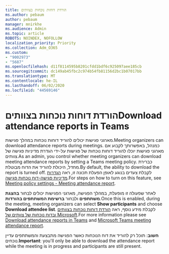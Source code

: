 ```yaml
---
title: הורדת דוחות נוכחות בצוותים
ms.author: pebaum
author: pebaum
manager: mnirkhe
ms.audience: Admin
ms.topic: article
ROBOTS: NOINDEX, NOFOLLOW
localization_priority: Priority
ms.collection: Adm_O365
ms.custom:
- "9002973"
- "5687"
ms.openlocfilehash: d11f8114595b8201cfdd1bdf6c925097aee185cb
ms.sourcegitcommit: dc149ab45fbc2c974b54fb81156d2bc1b07017bb
ms.translationtype: MT
ms.contentlocale: he-IL
ms.lasthandoff: 06/02/2020
ms.locfileid: "44569146"
---
```

# <a name="download-attendance-reports-in-teams"></a><span data-ttu-id="84a9c-102">הורדת דוחות נוכחות בצוותים</span><span class="sxs-lookup"><span data-stu-id="84a9c-102">Download attendance reports in Teams</span></span>

<span data-ttu-id="84a9c-103">מארגני פגישות יכולים להוריד דוחות נוכחות במהלך פגישות.</span><span class="sxs-lookup"><span data-stu-id="84a9c-103">Meeting organizers can download attendance reports during meetings.</span></span> <span data-ttu-id="84a9c-104">כמנהל, באפשרותך לקבוע אם מארגני פגישות יוכלו להוריד דוחות נוכחות של פגישות על-ידי הגדרת מדיניות פגישה של צוותים.</span><span class="sxs-lookup"><span data-stu-id="84a9c-104">As an admin, you control whether meeting organizers can download meeting attendance reports by setting a Teams meeting policy.</span></span> <span data-ttu-id="84a9c-105">כברירת מחדל, היכולת להוריד את הדוח מבוטלת.</span><span class="sxs-lookup"><span data-stu-id="84a9c-105">By default, the ability to download the report is turned off.</span></span> <span data-ttu-id="84a9c-106">לקבלת צעדים בנוגע לאופן הפעלת תכונה זו, ראה [הגדרות מדיניות פגישה-דוח נוכחות פגישה](https://docs.microsoft.com/microsoftteams/meeting-policies-in-teams#meeting-policy-settings---meeting-attendance-report).</span><span class="sxs-lookup"><span data-stu-id="84a9c-106">For steps on how to turn on this feature, see  [Meeting policy settings - Meeting attendance report](https://docs.microsoft.com/microsoftteams/meeting-policies-in-teams#meeting-policy-settings---meeting-attendance-report).</span></span>

<span data-ttu-id="84a9c-107">לאחר שפעולה זו מופעלת, במהלך הפגישה, מארגני הפגישות יכולים לבחור **בהצגת משתתפים** ולבחור **ברשימת המשתתפים בהורדות**.</span><span class="sxs-lookup"><span data-stu-id="84a9c-107">Once this is enabled, during the meeting, meeting organizers can select  **Show participants**  and choose  **Download attendee list**.</span></span> <span data-ttu-id="84a9c-108">לקבלת מידע נוסף, ראה [הורדת דוחות נוכחות בצוותים](https://support.office.com/article/download-attendance-reports-in-teams-ae7cf170-530c-47d3-84c1-3aedac74d310) [ובדוח נוכחות של צוותים של Microsoft](https://docs.microsoft.com/microsoftteams/teams-analytics-and-reports/meeting-attendance-report).</span><span class="sxs-lookup"><span data-stu-id="84a9c-108">For more information please see [Download attendance reports in Teams](https://support.office.com/article/download-attendance-reports-in-teams-ae7cf170-530c-47d3-84c1-3aedac74d310) and [Microsoft Teams meeting attendance report](https://docs.microsoft.com/microsoftteams/teams-analytics-and-reports/meeting-attendance-report).</span></span>

<span data-ttu-id="84a9c-109">**חשוב**: תוכל רק להוריד את דוח הנוכחות כאשר הפגישה מתבצעת והמשתתפים עדיין נוכחים.</span><span class="sxs-lookup"><span data-stu-id="84a9c-109">**Important**: you'll only be able to download the attendance report while the meeting is in progress and participants are still present.</span></span>